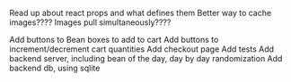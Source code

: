 Read up about react props and what defines them
Better way to cache images????
Images pull simultaneously????

Add buttons to Bean boxes to add to cart
Add buttons to increment/decrement cart quantities
Add checkout page
Add tests
Add backend server, including bean of the day, day by day randomization
Add backend db, using sqlite